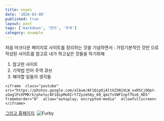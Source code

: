 ```yaml
---
title: noyes
date: '2020-03-08'
published: true
layout: post
tags: ['markdown', '언어', '주역']
category: example
---
```


처음 마크다운 페이지로 사이트를 정리하는 것을 기념하면서 :
가장기본적인 것만 으로 작성된 사이트를 참고로 내가 하고싶은 것들을 하기위해

1. 참고한 사이트
2. 기억법
   언어
   주역
   큐브
3. 해야할 일들의 생각들
```
<iframe  class="youtube"  src="https://photos.google.com/album/AF1QipOjAltXZ5N1XLW_nxR5CjODpt-sGoglPzXPMKrk/photo/AF1QipMo0Irt7ZyzmS6y_60_qmz7sVWFInpTfGs6_HDS"  frameborder="0"  allow="autoplay; encrypted-media"  allowfullscreen></iframe>
```
[그리고 홈페이지](https://1004if.netlify.com/blog).
![Furby](../assets/furby.png)
<!--stackedit_data:
eyJoaXN0b3J5IjpbLTg0NzE3MzM5MSwxNTMxODgxMl19
-->